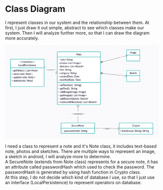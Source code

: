 # Class Diagram
I represent classes in our system and the relationship between them. 
At first, I just draw it out simple, abstract to see which classes make our system. Then I will analyze further more, so that I can draw the diagram more accurately.

![class1](./images/class1.png)

I need a class to represent a note and it's Note class, it includes text-based note, photos and sketches. There are multiple ways to represent an image, a sketch in android, I will analyze more to determine.  
A SecureNote (extends from Note class) represents for a secure note, it has an attribute called passwordHash which used to check the password. The passwordHash is generated by using hash function in Crypto class.  
At this step, I do not decide which kind of database I use, so that I just use an interface (LocalPersistence) to represent operators on database.